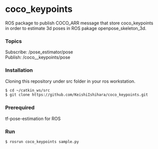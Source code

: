 # coco_keypoints  

ROS package to publish COCO_ARR message that store coco_keypoints  
in order to estimate 3d poses in ROS pakage openpose_skeleton_3d.
### Topics
Subscribe: /pose_estimator/pose  
Publish:  /coco__keypoints/pose 

### Installation
Cloning this repository under src folder in your ros workstation.
```bash
$ cd ~/catkin_ws/src
$ git clone https://github.com/KeishiIshihara/coco_keypoints.git
```
### Prerequired
tf-pose-estimation for ROS

### Run
```bash
$ rosrun coco_keypoints sample.py
```